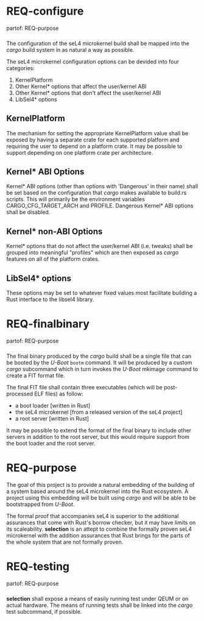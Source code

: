# REQ-configure
partof: REQ-purpose
###
The configuration of the seL4 microkernel build shall be mapped into the *cargo*
build system in as natural a way as possible.

The seL4 microkernel configuration options can be devided into four categories:

1. KernelPlatform
2. Other Kernel\* options that affect the user/kernel ABI
3. Other Kernel\* options that don't affect the user/kernel ABI
4. LibSel4\* options

## KernelPlatform
The mechanism for setting the appropriate KernelPlatform value shall be exposed 
by having a separate crate for each supported platform and requiring the user to
depend on a platform crate. It may be possible to support depending on one platform
crate per architecture.

## Kernel\* ABI Options
Kernel\* ABI options (other than options with 'Dangerous' in their name) shall be set
based on the configuration that *cargo* makes available to build.rs scripts. This will
primarily be the environment variables CARGO_CFG_TARGET_ARCH and PROFILE. Dangerous 
Kernel\* ABI options shall be disabled.

## Kernel\* non-ABI Options
Kernel\* options that do not affect the user/kernel ABI (i.e. tweaks) shall be
grouped into meaningful "profiles" which are then exposed as *cargo* features on
all of the platform crates.

## LibSel4\* options
These options may be set to whatever fixed values most facilitate building a Rust
interface to the libsel4 library.


# REQ-finalbinary
partof: REQ-purpose
###
The final binary produced by the *cargo* build shall be a single file that can be
booted by the *U-Boot* `bootm` command. It will be produced by a custom *cargo*
subcommand which in turn invokes the *U-Boot* mkimage command to create a FIT
format file.

The final FIT file shall contain three executables (which will be post-processed
ELF files) as follow:

- a boot loader [written in Rust]
- the seL4 microkernel [from a released version of the seL4 project]
- a root server [written in Rust]

It may be possible to extend the format of the final binary to include other
servers in addition to the root server, but this would require support from the
boot loader and the root server.


# REQ-purpose
The goal of this project is to provide a natural embedding of the building
of a system based around the seL4 microkernel into the Rust ecosystem. A project
using this embedding will be built using *cargo* and will be able to be bootstrapped
from *U-Boot*.

The formal proof that accompanies seL4 is superior to the additional assurances that
come with Rust's borrow checker, but it may have limits on its scaleability. **selection**
is an attept to combine the formally proven seL4 microkernel with the addition assurances
that Rust brings for the parts of the whole system that are not formally proven.


# REQ-testing
partof: REQ-purpose
###
**selection** shall expose a means of easily running test under QEUM or on 
actual hardware. The means of running tests shall be linked into the *cargo*
test subcommand, if possible.

